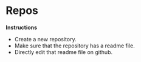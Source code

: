 # Repos

**Instructions**
* Create a new repository. 
* Make sure that the repository has a readme file. 
* Directly edit that readme file on github.
